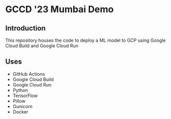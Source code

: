 # GCCD '23 Mumbai Demo

## Introduction
This repository houses the code to deploy a ML model to GCP using Google Cloud Build and Google Cloud Run

## Uses
- GitHub Actions
- Google Cloud Build
- Google Cloud Run
- Python
- TensorFlow
- Pillow
- Gunicorn
- Docker
